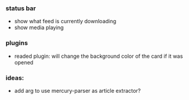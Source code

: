 ### status bar

-   show what feed is currently downloading
-   show media playing

### plugins

-   readed plugin: will change the background color of the card if it was opened

### ideas:

-   add arg to use mercury-parser as article extractor?
